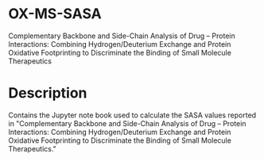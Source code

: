 # OX-MS-SASA
Complementary Backbone and Side-Chain Analysis of Drug – Protein Interactions: Combining Hydrogen/Deuterium Exchange and Protein Oxidative Footprinting to Discriminate the Binding of Small Molecule Therapeutics

# Description
Contains the Jupyter note book used to calculate the SASA values reported in "Complementary Backbone and Side-Chain Analysis of Drug – Protein Interactions: Combining Hydrogen/Deuterium Exchange and Protein Oxidative Footprinting to Discriminate the Binding of Small Molecule Therapeutics."
